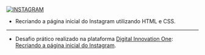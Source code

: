 [![INSTAGRAM](https://i.imgur.com/rqn9yJc.jpg "Instagram")](https://lucasrmagalhaes.github.io/instagram-css/)
- Recriando a página inicial do Instagram utilizando HTML e CSS.
------------

- Desafio prático realizado na plataforma [Digital Innovation One](https://web.digitalinnovation.one/home "Digital Innovation One"): [Recriando a página inicial do Instagram](https://web.digitalinnovation.one/lab/recriando-a-pagina-inicial-do-instagram/learning/35838848-f99e-473c-9201-816d046ebf12 "Recriando a página inicial do Instagram").
